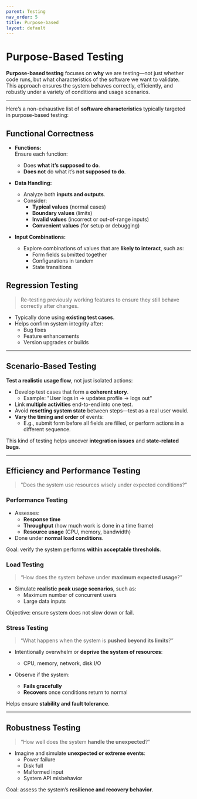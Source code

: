 ```yaml
---
parent: Testing
nav_order: 5
title: Purpose-based
layout: default
---
```



# Purpose-Based Testing

**Purpose-based testing** focuses on **why** we are testing—not just whether code runs, but what characteristics of the software we want to validate. This approach ensures the system behaves correctly, efficiently, and robustly under a variety of conditions and usage scenarios.

---

Here’s a non-exhaustive list of **software characteristics** typically targeted in purpose-based testing:

## Functional Correctness

- **Functions:**  
    Ensure each function:
    - Does **what it’s supposed to do**.
    - **Does not** do what it’s **not supposed to do**.

- **Data Handling:**
    - Analyze both **inputs and outputs**.
    - Consider:
        - **Typical values** (normal cases)
        - **Boundary values** (limits)
        - **Invalid values** (incorrect or out-of-range inputs)
        - **Convenient values** (for setup or debugging)

- **Input Combinations:**
    - Explore combinations of values that are **likely to interact**, such as:
        - Form fields submitted together
        - Configurations in tandem
        - State transitions

## Regression Testing

> Re-testing previously working features to ensure they still behave correctly after changes.

- Typically done using **existing test cases**.
- Helps confirm system integrity after:
    - Bug fixes
    - Feature enhancements
    - Version upgrades or builds

---

## Scenario-Based Testing

**Test a realistic usage flow**, not just isolated actions:

- Develop test cases that form a **coherent story**.
    - Example: "User logs in → updates profile → logs out"
- Link **multiple activities** end-to-end into one test.
- Avoid **resetting system state** between steps—test as a real user would.
- **Vary the timing and order** of events:
    - E.g., submit form before all fields are filled, or perform actions in a different sequence.

This kind of testing helps uncover **integration issues** and **state-related bugs**.

---

## Efficiency and Performance Testing

> "Does the system use resources wisely under expected conditions?"

### Performance Testing

- Assesses:
    - **Response time**
    - **Throughput** (how much work is done in a time frame)
    - **Resource usage** (CPU, memory, bandwidth)
- Done under **normal load conditions**.

Goal: verify the system performs **within acceptable thresholds**.
    

### Load Testing

> “How does the system behave under **maximum expected usage**?”

- Simulate **realistic peak usage scenarios**, such as:
    - Maximum number of concurrent users
    - Large data inputs

Objective: ensure system does not slow down or fail.

### Stress Testing

> “What happens when the system is **pushed beyond its limits**?”

- Intentionally overwhelm or **deprive the system of resources**:
    - CPU, memory, network, disk I/O

- Observe if the system:
    - **Fails gracefully**
    - **Recovers** once conditions return to normal

Helps ensure **stability and fault tolerance**.
    

---

## Robustness Testing

> “How well does the system **handle the unexpected**?”

- Imagine and simulate **unexpected or extreme events**:
    - Power failure
    - Disk full
    - Malformed input
    - System API misbehavior

Goal: assess the system’s **resilience and recovery behavior**.

